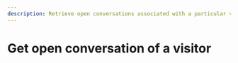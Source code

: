 ```yaml
---
description: Retrieve open conversations associated with a particular visitor
---
```


# Get open conversation of a visitor

